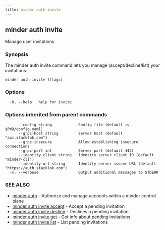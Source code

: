 ```yaml
---
title: minder auth invite
---
```

## minder auth invite

Manage user invitations

### Synopsis

The minder auth invite command lets you manage (accept/decline/list) your invitations.

```
minder auth invite [flags]
```

### Options

```
  -h, --help   help for invite
```

### Options inherited from parent commands

```
      --config string            Config file (default is $PWD/config.yaml)
      --grpc-host string         Server host (default "api.stacklok.com")
      --grpc-insecure            Allow establishing insecure connections
      --grpc-port int            Server port (default 443)
      --identity-client string   Identity server client ID (default "minder-cli")
      --identity-url string      Identity server issuer URL (default "https://auth.stacklok.com")
  -v, --verbose                  Output additional messages to STDERR
```

### SEE ALSO

* [minder auth](minder_auth.md)	 - Authorize and manage accounts within a minder control plane
* [minder auth invite accept](minder_auth_invite_accept.md)	 - Accept a pending invitation
* [minder auth invite decline](minder_auth_invite_decline.md)	 - Declines a pending invitation
* [minder auth invite get](minder_auth_invite_get.md)	 - Get info about pending invitations
* [minder auth invite list](minder_auth_invite_list.md)	 - List pending invitations

